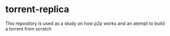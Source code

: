 # torrent-replica
This repository is used as a study on how p2p works and an atempt to build a torrent from scratch
